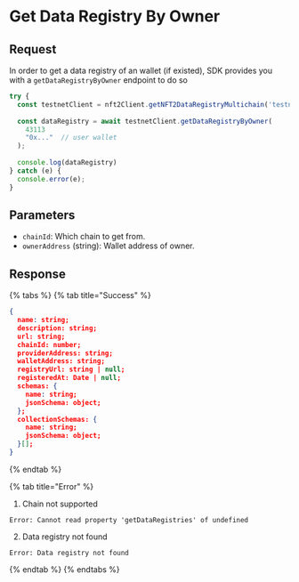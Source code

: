 # Get Data Registry By Owner

## Request

In order to get a data registry of an wallet (if existed), SDK provides you with a `getDataRegistryByOwner` endpoint to do so

```typescript
try {
  const testnetClient = nft2Client.getNFT2DataRegistryMultichain('testnet');
 
  const dataRegistry = await testnetClient.getDataRegistryByOwner(
    43113
    "0x..."  // user wallet 
  );
 
  console.log(dataRegistry)
} catch (e) {
  console.error(e);
}
```

## Parameters

* `chainId`: Which chain to get from.
* `ownerAddress` (string): Wallet address of owner.

## Response

{% tabs %}
{% tab title="Success" %}
```json
{
  name: string;
  description: string;
  url: string;
  chainId: number;
  providerAddress: string;
  walletAddress: string;
  registryUrl: string | null;
  registeredAt: Date | null;
  schemas: {
    name: string;
    jsonSchema: object;
  };
  collectionSchemas: {
    name: string;
    jsonSchema: object;
  }[];
}
```
{% endtab %}

{% tab title="Error" %}
1. Chain not supported

```
Error: Cannot read property 'getDataRegistries' of undefined
```

2. Data registry not found

```
Error: Data registry not found
```
{% endtab %}
{% endtabs %}
